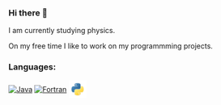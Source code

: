 ### Hi there 👋

I am currently studying physics. 

On my free time I like to work on my programmming projects.
<!--
**oskarTom/oskarTom** is a ✨ _special_ ✨ repository because its `README.md` (this file) appears on your GitHub profile.

Here are some ideas to get you started:

- 🔭 I’m currently working on ...
- 🌱 I’m currently learning ...
- 👯 I’m looking to collaborate on ...
- 🤔 I’m looking for help with ...
- 💬 Ask me about ...
- 📫 How to reach me: ...
- ⚡ Fun fact: ...
-->

### Languages:
[<img align="middle" alt="Java" width="30px" src="https://upload.wikimedia.org/wikipedia/en/thumb/3/30/Java_programming_language_logo.svg/234px-Java_programming_language_logo.svg.png" />](https://github.com/topics/java) [<img align="middle" alt="Fortran" width="30px" src="https://upload.wikimedia.org/wikipedia/commons/thumb/b/b8/Fortran_logo.svg/1280px-Fortran_logo.svg.png" />](https://github.com/topics/fortran) [<img align="middle" alt="Python" width="35px" src="https://raw.githubusercontent.com/github/explore/80688e429a7d4ef2fca1e82350fe8e3517d3494d/topics/python/python.png" />](https://github.com/topics/python) 

<!--[<img align="middle" alt="Bash" height="30px" src="https://upload.wikimedia.org/wikipedia/commons/thumb/8/82/Gnu-bash-logo.svg/216px-Gnu-bash-logo.svg.png" />](https://github.com/topics/bash)-->
